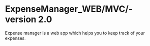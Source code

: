 # ExpenseManager_WEB/MVC/-version 2.0
Expense manager is a web app which helps you to keep track of your expenses.
